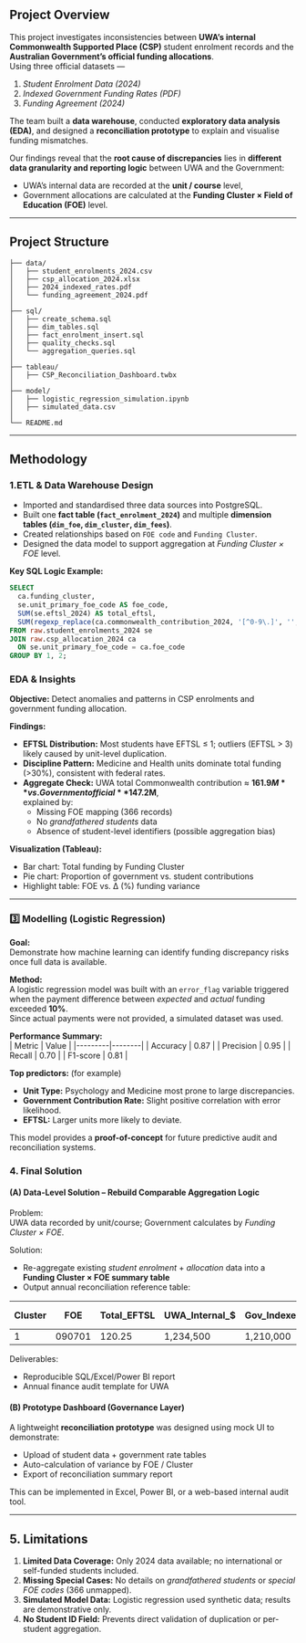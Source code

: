 ## Project Overview  

This project investigates inconsistencies between **UWA’s internal Commonwealth Supported Place (CSP)** student enrolment records and the **Australian Government’s official funding allocations**.  
Using three official datasets —  
1. *Student Enrolment Data (2024)*  
2. *Indexed Government Funding Rates (PDF)*  
3. *Funding Agreement (2024)*  

The team built a **data warehouse**, conducted **exploratory data analysis (EDA)**, and designed a **reconciliation prototype** to explain and visualise funding mismatches.  

Our findings reveal that the **root cause of discrepancies** lies in **different data granularity and reporting logic** between UWA and the Government:  
- UWA’s internal data are recorded at the **unit / course** level,  
- Government allocations are calculated at the **Funding Cluster × Field of Education (FOE)** level.  

---
## Project Structure  

```
├── data/
│   ├── student_enrolments_2024.csv
│   ├── csp_allocation_2024.xlsx
│   ├── 2024_indexed_rates.pdf
│   └── funding_agreement_2024.pdf
│
├── sql/
│   ├── create_schema.sql
│   ├── dim_tables.sql
│   ├── fact_enrolment_insert.sql
│   ├── quality_checks.sql
│   └── aggregation_queries.sql
│
├── tableau/
│   ├── CSP_Reconciliation_Dashboard.twbx
│
├── model/
│   ├── logistic_regression_simulation.ipynb
│   ├── simulated_data.csv
│
└── README.md
```

---

## Methodology  

### 1.ETL & Data Warehouse Design  

- Imported and standardised three data sources into PostgreSQL.  
- Built one **fact table (`fact_enrolment_2024`)** and multiple **dimension tables (`dim_foe`, `dim_cluster`, `dim_fees`)**.  
- Created relationships based on `FOE code` and `Funding Cluster`.  
- Designed the data model to support aggregation at *Funding Cluster × FOE* level.  

**Key SQL Logic Example:**  
```sql
SELECT
  ca.funding_cluster,
  se.unit_primary_foe_code AS foe_code,
  SUM(se.eftsl_2024) AS total_eftsl,
  SUM(regexp_replace(ca.commonwealth_contribution_2024, '[^0-9\.]', '', 'g')::numeric * se.eftsl_2024) AS total_gov_contr
FROM raw.student_enrolments_2024 se
JOIN raw.csp_allocation_2024 ca
  ON se.unit_primary_foe_code = ca.foe_code
GROUP BY 1, 2;
```

###  EDA & Insights  

**Objective:** Detect anomalies and patterns in CSP enrolments and government funding allocation.  

**Findings:**  
- **EFTSL Distribution:** Most students have EFTSL ≤ 1; outliers (EFTSL > 3) likely caused by unit-level duplication.  
- **Discipline Pattern:** Medicine and Health units dominate total funding (>30%), consistent with federal rates.  
- **Aggregate Check:** UWA total Commonwealth contribution ≈ **$161.9M** vs. Government official **$147.2M**,  
  explained by:  
  - Missing FOE mapping (366 records)  
  - No *grandfathered students* data  
  - Absence of student-level identifiers (possible aggregation bias)  

**Visualization (Tableau):**  
- Bar chart: Total funding by Funding Cluster  
- Pie chart: Proportion of government vs. student contributions  
- Highlight table: FOE vs. Δ (%) funding variance  

---

### 3️⃣ Modelling (Logistic Regression)  

**Goal:**  
Demonstrate how machine learning can identify funding discrepancy risks once full data is available.  

**Method:**  
A logistic regression model was built with an `error_flag` variable triggered when the payment difference between *expected* and *actual* funding exceeded **10%**.  
Since actual payments were not provided, a simulated dataset was used.  

**Performance Summary:**  
| Metric | Value |
|---------|--------|
| Accuracy | 0.87 |
| Precision | 0.95 |
| Recall | 0.70 |
| F1-score | 0.81 |

**Top predictors:**  (for example)
- **Unit Type:** Psychology and Medicine most prone to large discrepancies.  
- **Government Contribution Rate:** Slight positive correlation with error likelihood.  
- **EFTSL:** Larger units more likely to deviate.  

This model provides a **proof-of-concept** for future predictive audit and reconciliation systems.  

### 4. Final Solution  

#### (A) Data-Level Solution – Rebuild Comparable Aggregation Logic  
Problem:  
UWA data recorded by unit/course; Government calculates by *Funding Cluster × FOE*.  

Solution:  
- Re-aggregate existing *student enrolment* + *allocation* data into a **Funding Cluster × FOE summary table**  
- Output annual reconciliation reference table:  

| Cluster | FOE | Total_EFTSL | UWA_Internal_$ | Gov_Indexed_$ | Δ ($) | Δ (%) |
|----------|-----|--------------|----------------|----------------|-------|-------|
| 1 | 090701 | 120.25 | 1,234,500 | 1,210,000 | +24,500 | 2.0% |

Deliverables:  
- Reproducible SQL/Excel/Power BI report  
- Annual finance audit template for UWA  

#### (B) Prototype Dashboard (Governance Layer)  
A lightweight **reconciliation prototype** was designed using mock UI to demonstrate:  
- Upload of student data + government rate tables  
- Auto-calculation of variance by FOE / Cluster  
- Export of reconciliation summary report  

This can be implemented in Excel, Power BI, or a web-based internal audit tool.  

---


## 5. Limitations  

1. **Limited Data Coverage:** Only 2024 data available; no international or self-funded students included.  
2. **Missing Special Cases:** No details on *grandfathered students* or *special FOE codes* (366 unmapped).  
3. **Simulated Model Data:** Logistic regression used synthetic data; results are demonstrative only.  
4. **No Student ID Field:** Prevents direct validation of duplication or per-student aggregation.
 


